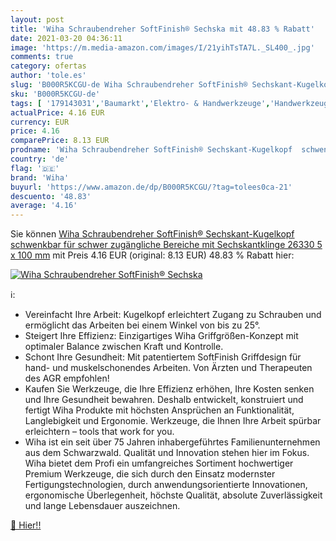 ```yaml
---
layout: post
title: 'Wiha Schraubendreher SoftFinish® Sechska mit 48.83 % Rabatt'
date: 2021-03-20 04:36:11
image: 'https://m.media-amazon.com/images/I/21yihTsTA7L._SL400_.jpg'
comments: true
category: ofertas
author: 'tole.es'
slug: 'B000R5KCGU-de Wiha Schraubendreher SoftFinish® Sechskant-Kugelkopf...'
sku: 'B000R5KCGU-de'
tags: [ '179143031','Baumarkt','Elektro- & Handwerkzeuge','Handwerkzeuge','Innensechskant','Innensechskantschlüssel','Produkte','Schraubendreher','Schraubenschlüssel','Wiha SoftFinish®','wiha', ]
actualPrice: 4.16 EUR
currency: EUR
price: 4.16
comparePrice: 8.13 EUR
prodname: 'Wiha Schraubendreher SoftFinish® Sechskant-Kugelkopf  schwenkbar für schwer zugängliche Bereiche  mit Sechskantklinge  26330  5 x 100 mm'
country: 'de'
flag: '🇩🇪'
brand: 'Wiha'
buyurl: 'https://www.amazon.de/dp/B000R5KCGU/?tag=tolees0ca-21'
descuento: '48.83'
average: '4.16'
---
```


Sie können [Wiha Schraubendreher SoftFinish® Sechskant-Kugelkopf  schwenkbar für schwer zugängliche Bereiche  mit Sechskantklinge  26330  5 x 100 mm](https://www.amazon.de/dp/B000R5KCGU/?tag=tolees0ca-21) mit Preis 4.16 EUR (original: 8.13 EUR) 48.83 % Rabatt hier:

[![Wiha Schraubendreher SoftFinish® Sechska](https://m.media-amazon.com/images/I/21yihTsTA7L._SL400_.jpg)](https://www.amazon.de/dp/B000R5KCGU/?tag=tolees0ca-21)

ℹ️:

- Vereinfacht Ihre Arbeit: Kugelkopf erleichtert Zugang zu Schrauben und ermöglicht das Arbeiten bei einem Winkel von bis zu 25°.
- Steigert Ihre Effizienz: Einzigartiges Wiha Griffgrößen-Konzept mit optimaler Balance zwischen Kraft und Kontrolle.
- Schont Ihre Gesundheit: Mit patentiertem SoftFinish Griffdesign für hand- und muskelschonendes Arbeiten. Von Ärzten und Therapeuten des AGR empfohlen!
- Kaufen Sie Werkzeuge, die Ihre Effizienz erhöhen, Ihre Kosten senken und Ihre Gesundheit bewahren. Deshalb entwickelt, konstruiert und fertigt Wiha Produkte mit höchsten Ansprüchen an Funktionalität, Langlebigkeit und Ergonomie. Werkzeuge, die Ihnen Ihre Arbeit spürbar erleichtern – tools that work for you.
- Wiha ist ein seit über 75 Jahren inhabergeführtes Familienunternehmen aus dem Schwarzwald. Qualität und Innovation stehen hier im Fokus. Wiha bietet dem Profi ein umfangreiches Sortiment hochwertiger Premium Werkzeuge, die sich durch den Einsatz modernster Fertigungstechnologien, durch anwendungsorientierte Innovationen, ergonomische Überlegenheit, höchste Qualität, absolute Zuverlässigkeit und lange Lebensdauer auszeichnen.

[🛒 Hier!!](https://www.amazon.de/dp/B000R5KCGU/?tag=tolees0ca-21)
